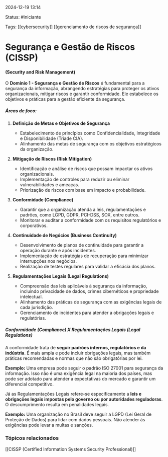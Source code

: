 
2024-12-19 13:14

Status: #iniciante

Tags: [[cybersecurity]] [[gerenciamento de riscos de segurança]]


# Segurança e Gestão de Riscos (CISSP)
#### (Security and Risk Management)

O **Domínio 1 - Segurança e Gestão de Riscos** é fundamental para a segurança da informação, abrangendo estratégias para proteger os ativos organizacionais, mitigar riscos e garantir conformidade. Ele estabelece os objetivos e práticas para a gestão eficiente da segurança.

##### **Áreas de foco:** 

1. **Definição de Metas e Objetivos de Segurança**
    - Estabelecimento de princípios como Confidencialidade, Integridade e Disponibilidade (Tríade CIA).
    - Alinhamento das metas de segurança com os objetivos estratégicos da organização.
    
2. **Mitigação de Riscos (Risk Mitigation)**
    - Identificação e análise de riscos que possam impactar os ativos organizacionais.
    - Implementação de controles para reduzir ou eliminar vulnerabilidades e ameaças.
    - Priorização de riscos com base em impacto e probabilidade.
    
3. **Conformidade (Compliance)**
    - Garantir que a organização atenda a leis, regulamentações e padrões, como LGPD, GDPR, PCI-DSS, SOX, entre outros.
    - Monitorar e auditar a conformidade com os requisitos regulatórios e corporativos.
    
4. **Continuidade de Negócios (Business Continuity)**
    - Desenvolvimento de planos de continuidade para garantir a operação durante e após incidentes.
    - Implementação de estratégias de recuperação para minimizar interrupções nos negócios.
    - Realização de testes regulares para validar a eficácia dos planos.
    
5. **Regulamentações Legais (Legal Regulations)**
    - Compreensão das leis aplicáveis à segurança da informação, incluindo privacidade de dados, crimes cibernéticos e propriedade intelectual.
    - Alinhamento das práticas de segurança com as exigências legais de cada jurisdição.
    - Gerenciamento de incidentes para atender a obrigações legais e regulatórias.
    

##### **Conformidade (Compliance) X Regulamentações Legais (Legal Regulations)**

A conformidade trata de **seguir padrões internos, regulatórios e da indústria**. É mais ampla e pode incluir obrigações legais, mas também práticas recomendadas e normas que não são obrigatórias por lei.

**Exemplo:** Uma empresa pode seguir o padrão ISO 27001 para segurança da informação. Isso não é uma exigência legal na maioria dos países, mas pode ser adotado para atender a expectativas do mercado e garantir um diferencial competitivo.

Já as Regulamentações Legais refere-se especificamente a **leis e obrigações legais impostas pelo governo ou por autoridades reguladoras**. O descumprimento resulta em penalidades legais.

**Exemplo:** Uma organização no Brasil deve seguir a LGPD (Lei Geral de Proteção de Dados) para lidar com dados pessoais. Não atender às exigências pode levar a multas e sanções.
### Tópicos relacionados

[[CISSP (Certified Information Systems Security Professional)]]